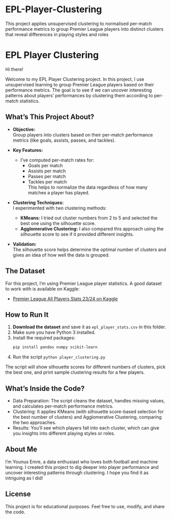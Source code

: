 # EPL-Player-Clustering
This project applies unsupervised clustering to normalised per-match performance metrics to group Premier League players into distinct clusters that reveal differences in playing styles and roles

# EPL Player Clustering

Hi there!

Welcome to my EPL Player Clustering project. In this project, I use unsupervised learning to group Premier League players based on their performance metrics. The goal is to see if we can uncover interesting patterns about players’ performances by clustering them according to per-match statistics.

## What’s This Project About?

- **Objective:**  
  Group players into clusters based on their per-match performance metrics (like goals, assists, passes, and tackles).

- **Key Features:**  
  - I’ve computed per-match rates for:  
    - Goals per match  
    - Assists per match  
    - Passes per match  
    - Tackles per match  
  This helps to normalize the data regardless of how many matches a player has played.

- **Clustering Techniques:**  
  I experimented with two clustering methods:
  - **KMeans:** I tried out cluster numbers from 2 to 5 and selected the best one using the silhouette score.
  - **Agglomerative Clustering:** I also compared this approach using the silhouette score to see if it provided different insights.

- **Validation:**  
  The silhouette score helps determine the optimal number of clusters and gives an idea of how well the data is grouped.

## The Dataset

For this project, I’m using Premier League player statistics. A good dataset to work with is available on Kaggle:
- [Premier League All Players Stats 23/24 on Kaggle](https://www.kaggle.com/datasets/orkunaktas/premier-league-all-players-stats-2324)


## How to Run It

1. **Download the dataset** and save it as `epl_player_stats.csv` in this folder.
2. Make sure you have Python 3 installed.
3. Install the required packages:
   ```bash
   pip install pandas numpy scikit-learn
4. Run the script
   `python player_clustering.py`
   
The script will show silhouette scores for different numbers of clusters, pick the best one, and print sample clustering results for a few players.

## What’s Inside the Code?

- Data Preparation: The script cleans the dataset, handles missing values, and calculates per-match performance metrics.
- Clustering: It applies KMeans (with silhouette score-based selection for the best number of clusters) and Agglomerative Clustering, comparing the two approaches.
- Results: You’ll see which players fall into each cluster, which can give you insights into different playing styles or roles.

## About Me

I’m Younus Emre, a data enthusiast who loves both football and machine learning. I created this project to dig deeper into player performance and uncover interesting patterns through clustering. I hope you find it as intriguing as I did!

## License

This project is for educational purposes. Feel free to use, modify, and share the code.
